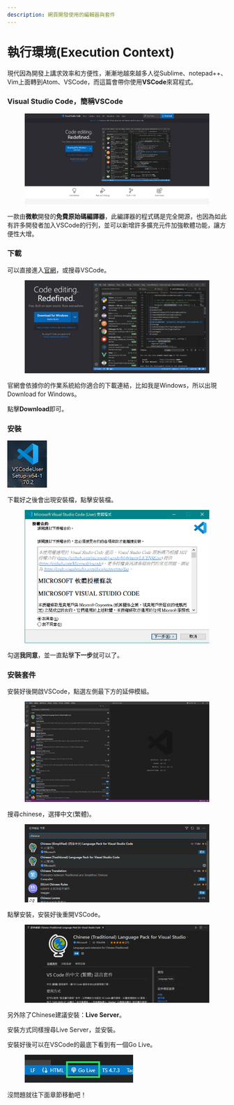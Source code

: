 ```yaml
---
description: 網頁開發使用的編輯器與套件
---
```


# 執行環境(Execution Context)

現代因為開發上講求效率和方便性，漸漸地越來越多人從Sublime、notepad++、Vim上面轉到Atom、VSCode，而這篇會帶你使用**VSCode**來寫程式。

### Visual Studio Code，簡稱VSCode

<figure><img src="../.gitbook/assets/1.jpg" alt=""><figcaption></figcaption></figure>

一款由**微軟**開發的**免費原始碼編譯器**，此編譯器的程式碼是完全開源，也因為如此有許多開發者加入VSCode的行列，並可以新增許多擴充元件加強軟體功能，讓方便性大增。

### 下載

可以直接進入[官網](https://code.visualstudio.com/)，或搜尋VSCode。

<figure><img src="../.gitbook/assets/image (2).png" alt=""><figcaption></figcaption></figure>

官網會依據你的作業系統給你適合的下載連結，比如我是Windows，所以出現Download for Windows。

點擊**Download**即可。

### 安裝

<img src="../.gitbook/assets/image (3) (1).png" alt="" data-size="original">

下載好之後會出現安裝檔，點擊安裝檔。

<figure><img src="../.gitbook/assets/image (4) (1).png" alt=""><figcaption></figcaption></figure>

勾選**我同意**，並一直點擊**下一步**就可以了。

### 安裝套件

安裝好後開啟VSCode，點選左側最下方的延伸模組。

<figure><img src="../.gitbook/assets/image (5) (1).png" alt=""><figcaption></figcaption></figure>

搜尋chinese，選擇中文(繁體)。

<figure><img src="../.gitbook/assets/image (1) (1) (1).png" alt=""><figcaption></figcaption></figure>

點擊安裝，安裝好後重開VSCode。

<figure><img src="../.gitbook/assets/image (2) (1).png" alt=""><figcaption></figcaption></figure>

另外除了Chinese建議安裝：**Live Server**。

安裝方式同樣搜尋Live Server，並安裝。

安裝好後可以在VSCode的最底下看到有一個Go Live。

<figure><img src="../.gitbook/assets/31.jpg" alt=""><figcaption></figcaption></figure>

沒問題就往下面章節移動吧！
